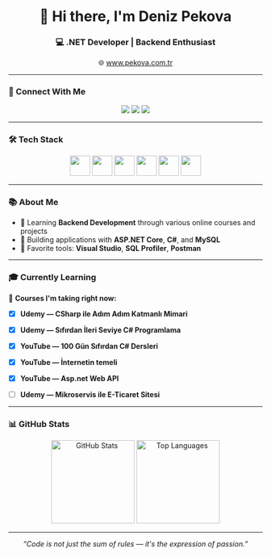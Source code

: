 <h1 align="center">👋 Hi there, I'm <strong>Deniz Pekova</strong></h1>
<h3 align="center">💻 .NET Developer | Backend Enthusiast </h3>

<p align="center">
  🌐 <a href="https://www.pekova.com.tr" target="_blank">www.pekova.com.tr</a>
</p>

---

### 🔗 Connect With Me

<p align="center">
  <a href="https://www.instagram.com/deniz_pekova/"><img src="https://img.shields.io/badge/Instagram-E4405F?logo=instagram&logoColor=white" /></a>
  <a href="https://www.linkedin.com/in/deniz-pekova/"><img src="https://img.shields.io/badge/LinkedIn-0A66C2?logo=linkedin&logoColor=white" /></a>
  <a href="https://www.pekova.com.tr"><img src="https://img.shields.io/badge/Website-pekova.com.tr-0A0A0A?logo=vercel&logoColor=white" /></a>
</p>

---

### 🛠 Tech Stack

<p align="center">
  <img src="https://cdn.jsdelivr.net/gh/devicons/devicon/icons/csharp/csharp-original.svg" width="40px" />
  <img src="https://cdn.jsdelivr.net/gh/devicons/devicon/icons/dot-net/dot-net-original-wordmark.svg" width="40px" />
  <img src="https://cdn.jsdelivr.net/gh/devicons/devicon/icons/dotnetcore/dotnetcore-original.svg" width="40px" />
  <img src="https://cdn.jsdelivr.net/gh/devicons/devicon/icons/mysql/mysql-original.svg" width="40px" />
  <img src="https://cdn.jsdelivr.net/gh/devicons/devicon/icons/html5/html5-original.svg" width="40px" />
  <img src="https://cdn.jsdelivr.net/gh/devicons/devicon/icons/bootstrap/bootstrap-plain-wordmark.svg" width="40px" />
</p>

---

### 📚 About Me

- 🧠 Learning **Backend Development** through various online courses and projects  
- 🚀 Building applications with **ASP.NET Core**, **C#**, and **MySQL**  
- 🧰 Favorite tools: **Visual Studio**, **SQL Profiler**, **Postman**

---

### 🎓 Currently Learning

📘 **Courses I'm taking right now:**
- [x] **Udemy — CSharp ile Adım Adım Katmanlı Mimari**  
- [x] **Udemy — Sıfırdan İleri Seviye C# Programlama**  
- [x] **YouTube — 100 Gün Sıfırdan C# Dersleri**  
- [x] **YouTube — İnternetin temeli**  
- [x] **YouTube — Asp.net Web API**  
- [ ] **Udemy — Mikroservis ile E-Ticaret Sitesi**  



---

### 📊 GitHub Stats

<p align="center">
  <img src="https://github-readme-stats.vercel.app/api?username=Faxror&show_icons=true&theme=radical" alt="GitHub Stats" height="165" />
  <img src="https://github-readme-stats.vercel.app/api/top-langs/?username=Faxror&layout=compact&theme=radical" alt="Top Languages" height="165" />
</p>


---

<p align="center">
  <i>“Code is not just the sum of rules — it's the expression of passion.”</i>
</p>
